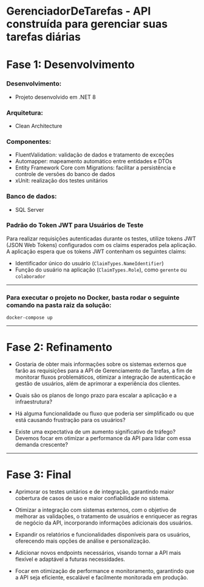 # GerenciadorDeTarefas - API construída para gerenciar suas tarefas diárias

# Fase 1: Desenvolvimento

### Desenvolvimento: 
- Projeto desenvolvido em .NET 8

### Arquitetura: 
- Clean Architecture

### Componentes:
- FluentValidation: validação de dados e tratamento de exceções
- Automapper: mapeamento automático entre entidades e DTOs
- Entity Framework Core com Migrations: facilitar a persistência e controle de versões do banco de dados
- xUnit: realização dos testes unitários

### Banco de dados: 
- SQL Server

### Padrão do Token JWT para Usuários de Teste
Para realizar requisições autenticadas durante os testes, utilize tokens JWT (JSON Web Tokens) configurados com os claims esperados pela aplicação. 
A aplicação espera que os tokens JWT contenham os seguintes claims:

- Identificador único do usuário (`ClaimTypes.NameIdentifier`)
- Função do usuário na aplicação (`ClaimTypes.Role`), como `gerente` ou `colaborador`

---

### Para executar o projeto no Docker, basta rodar o seguinte comando na pasta raiz da solução:

```
docker-compose up
```


---

# Fase 2: Refinamento
- Gostaria de obter mais informações sobre os sistemas externos que farão as requisições para a API de Gerenciamento de Tarefas, a fim de monitorar fluxos problemáticos, otimizar a integração de autenticação e gestão de usuários, além de aprimorar a experiência dos clientes.

- Quais são os planos de longo prazo para escalar a aplicação e a infraestrutura?

- Há alguma funcionalidade ou fluxo que poderia ser simplificado ou que está causando frustração para os usuários?

- Existe uma expectativa de um aumento significativo de tráfego? Devemos focar em otimizar a performance da API para lidar com essa demanda crescente?

---

# Fase 3: Final
- Aprimorar os testes unitários e de integração, garantindo maior cobertura de casos de uso e maior confiabilidade no sistema.

- Otimizar a integração com sistemas externos, com o objetivo de melhorar as validações, o tratamento de usuários e enriquecer as regras de negócio da API, incorporando informações adicionais dos usuários.

- Expandir os relatórios e funcionalidades disponíveis para os usuários, oferecendo mais opções de análise e personalização.

- Adicionar novos endpoints necessários, visando tornar a API mais flexível e adaptável a futuras necessidades.

- Focar em otimização de performance e monitoramento, garantindo que a API seja eficiente, escalável e facilmente monitorada em produção.
